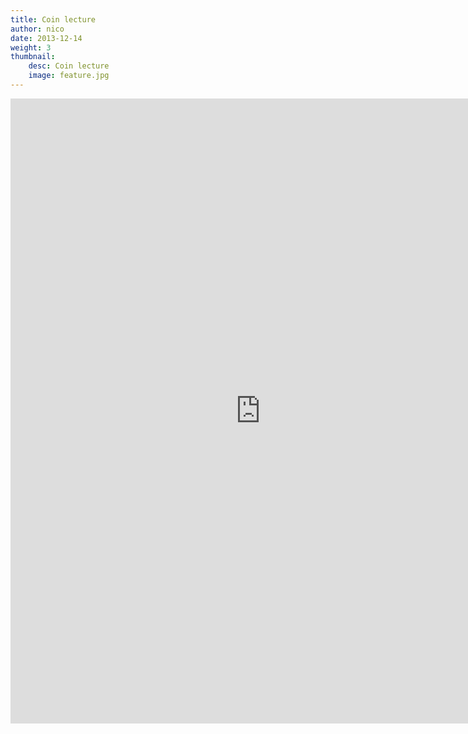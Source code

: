 ```yaml
---
title: Coin lecture
author: nico
date: 2013-12-14
weight: 3
thumbnail:
    desc: Coin lecture
    image: feature.jpg
---
```


<iframe src="http://astore.amazon.fr/cnlnaturopath-21" width="800" height="1000" frameborder="0" scrolling="no"></iframe>
